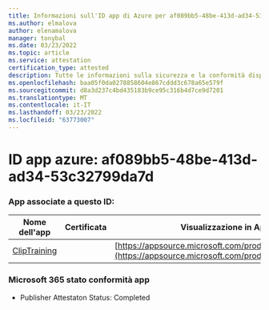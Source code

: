 ```yaml
---
title: Informazioni sull'ID app di Azure per af089bb5-48be-413d-ad34-53c32799da7d
ms.author: elmalova
author: elenamalova
manager: tonybal
ms.date: 03/23/2022
ms.topic: article
ms.service: attestation
certification_type: attested
description: Tutte le informazioni sulla sicurezza e la conformità disponibili per af089bb5-48be-413d-ad34-53c32799da7d.
ms.openlocfilehash: baa05f0da0278858604e867cddd3c678a65e579f
ms.sourcegitcommit: d8a3d237c4bd435183b9ce95c316b4d7ce9d7201
ms.translationtype: MT
ms.contentlocale: it-IT
ms.lasthandoff: 03/23/2022
ms.locfileid: "63773007"
---
```

# <a name="azure-app-id-af089bb5-48be-413d-ad34-53c32799da7d"></a>ID app azure: af089bb5-48be-413d-ad34-53c32799da7d


### <a name="apps-associated-with-this-id"></a>App associate a questo ID:
| **Nome dell'app** | **Certificata** | **Visualizzazione in AppSource** |
|--------------|---------------|-----------------------|
| [ClipTraining](../forward/WA200001687.md) |  | [https://appsource.microsoft.com/product/office/WA200001687](https://appsource.microsoft.com/product/office/WA200001687) |

### <a name="microsoft-365-app-compliance-status"></a>Microsoft 365 stato conformità app
- Publisher Attestaton Status: Completed
